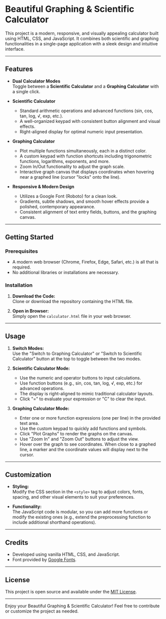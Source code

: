 # Beautiful Graphing & Scientific Calculator

This project is a modern, responsive, and visually appealing calculator built using HTML, CSS, and JavaScript. It combines both scientific and graphing functionalities in a single-page application with a sleek design and intuitive interface.

---

## Features

- **Dual Calculator Modes**  
  Toggle between a **Scientific Calculator** and a **Graphing Calculator** with a single click.

- **Scientific Calculator**  
  - Standard arithmetic operations and advanced functions (sin, cos, tan, log, √, exp, etc.).
  - A well-organized keypad with consistent button alignment and visual effects.
  - Right-aligned display for optimal numeric input presentation.

- **Graphing Calculator**  
  - Plot multiple functions simultaneously, each in a distinct color.
  - A custom keypad with function shortcuts including trigonometric functions, logarithms, exponents, and more.
  - Zoom In/Out functionality to adjust the graph scale.
  - Interactive graph canvas that displays coordinates when hovering near a graphed line (cursor "locks" onto the line).

- **Responsive & Modern Design**  
  - Utilizes a Google Font (Roboto) for a clean look.
  - Gradients, subtle shadows, and smooth hover effects provide a polished, contemporary appearance.
  - Consistent alignment of text entry fields, buttons, and the graphing canvas.

---

## Getting Started

### Prerequisites

- A modern web browser (Chrome, Firefox, Edge, Safari, etc.) is all that is required.
- No additional libraries or installations are necessary.

### Installation

1. **Download the Code:**  
   Clone or download the repository containing the HTML file.

2. **Open in Browser:**  
   Simply open the `calculator.html` file in your web browser.

---

## Usage

1. **Switch Modes:**  
   Use the "Switch to Graphing Calculator" or "Switch to Scientific Calculator" button at the top to toggle between the two modes.

2. **Scientific Calculator Mode:**  
   - Use the numeric and operator buttons to input calculations.
   - Use function buttons (e.g., sin, cos, tan, log, √, exp, etc.) for advanced operations.
   - The display is right-aligned to mimic traditional calculator layouts.
   - Click "=" to evaluate your expression or "C" to clear the input.

3. **Graphing Calculator Mode:**  
   - Enter one or more function expressions (one per line) in the provided text area.
   - Use the custom keypad to quickly add functions and symbols.
   - Click "Plot Graphs" to render the graphs on the canvas.
   - Use "Zoom In" and "Zoom Out" buttons to adjust the view.
   - Hover over the graph to see coordinates. When close to a graphed line, a marker and the coordinate values will display next to the cursor.

---

## Customization

- **Styling:**  
  Modify the CSS section in the `<style>` tag to adjust colors, fonts, spacing, and other visual elements to suit your preferences.

- **Functionality:**  
  The JavaScript code is modular, so you can add more functions or modify the existing ones (e.g., extend the preprocessing function to include additional shorthand operations).

---

## Credits

- Developed using vanilla HTML, CSS, and JavaScript.
- Font provided by [Google Fonts](https://fonts.google.com/).

---

## License

This project is open source and available under the [MIT License](https://opensource.org/licenses/MIT).

---

Enjoy your Beautiful Graphing & Scientific Calculator! Feel free to contribute or customize the project as needed.

